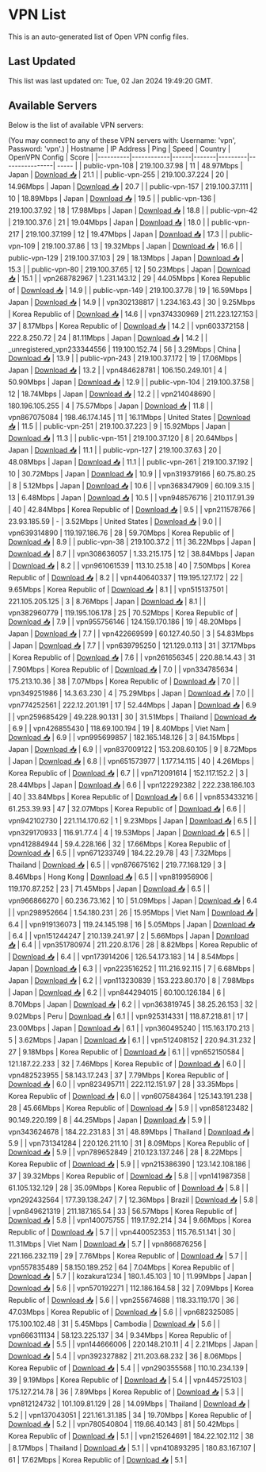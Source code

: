 # VPN List

This is an auto-generated list of Open VPN config files.

## Last Updated

This list was last updated on: Tue, 02 Jan 2024 19:49:20 GMT.

## Available Servers

Below is the list of available VPN servers:

(You may connect to any of these VPN servers with: Username: 'vpn', Password: 'vpn'.)
| Hostname | IP Address | Ping | Speed | Country | OpenVPN Config | Score |
|----------|------------|------|-------|---------|----------------| ----- |
| public-vpn-108 | 219.100.37.98 | 11 | 48.97Mbps | Japan | [Download 📥](./configs/server_0_JP.ovpn) | 21.1 |
| public-vpn-255 | 219.100.37.224 | 20 | 14.96Mbps | Japan | [Download 📥](./configs/server_1_JP.ovpn) | 20.7 |
| public-vpn-157 | 219.100.37.111 | 10 | 18.89Mbps | Japan | [Download 📥](./configs/server_2_JP.ovpn) | 19.5 |
| public-vpn-136 | 219.100.37.92 | 18 | 17.98Mbps | Japan | [Download 📥](./configs/server_3_JP.ovpn) | 18.8 |
| public-vpn-42 | 219.100.37.6 | 21 | 19.04Mbps | Japan | [Download 📥](./configs/server_4_JP.ovpn) | 18.0 |
| public-vpn-217 | 219.100.37.199 | 12 | 19.47Mbps | Japan | [Download 📥](./configs/server_5_JP.ovpn) | 17.3 |
| public-vpn-109 | 219.100.37.86 | 13 | 19.32Mbps | Japan | [Download 📥](./configs/server_6_JP.ovpn) | 16.6 |
| public-vpn-129 | 219.100.37.103 | 29 | 18.13Mbps | Japan | [Download 📥](./configs/server_7_JP.ovpn) | 15.3 |
| public-vpn-80 | 219.100.37.65 | 12 | 50.23Mbps | Japan | [Download 📥](./configs/server_8_JP.ovpn) | 15.1 |
| vpn268782967 | 1.231.143.12 | 29 | 44.05Mbps | Korea Republic of | [Download 📥](./configs/server_9_KR.ovpn) | 14.9 |
| public-vpn-149 | 219.100.37.78 | 19 | 16.59Mbps | Japan | [Download 📥](./configs/server_10_JP.ovpn) | 14.9 |
| vpn302138817 | 1.234.163.43 | 30 | 9.25Mbps | Korea Republic of | [Download 📥](./configs/server_11_KR.ovpn) | 14.6 |
| vpn374330969 | 211.223.127.153 | 37 | 8.17Mbps | Korea Republic of | [Download 📥](./configs/server_12_KR.ovpn) | 14.2 |
| vpn603372158 | 222.8.250.72 | 24 | 81.11Mbps | Japan | [Download 📥](./configs/server_13_JP.ovpn) | 14.2 |
| _unregistered_vpn233344556 | 119.100.152.74 | 56 | 3.29Mbps | China | [Download 📥](./configs/server_14_CN.ovpn) | 13.9 |
| public-vpn-243 | 219.100.37.172 | 19 | 17.06Mbps | Japan | [Download 📥](./configs/server_15_JP.ovpn) | 13.2 |
| vpn484628781 | 106.150.249.101 | 4 | 50.90Mbps | Japan | [Download 📥](./configs/server_16_JP.ovpn) | 12.9 |
| public-vpn-104 | 219.100.37.58 | 12 | 18.74Mbps | Japan | [Download 📥](./configs/server_17_JP.ovpn) | 12.2 |
| vpn214048690 | 180.196.105.255 | 4 | 75.57Mbps | Japan | [Download 📥](./configs/server_18_JP.ovpn) | 11.8 |
| vpn867075084 | 198.46.174.145 | 11 | 16.11Mbps | United States | [Download 📥](./configs/server_19_US.ovpn) | 11.5 |
| public-vpn-251 | 219.100.37.223 | 9 | 15.92Mbps | Japan | [Download 📥](./configs/server_20_JP.ovpn) | 11.3 |
| public-vpn-151 | 219.100.37.120 | 8 | 20.64Mbps | Japan | [Download 📥](./configs/server_21_JP.ovpn) | 11.1 |
| public-vpn-127 | 219.100.37.63 | 20 | 48.08Mbps | Japan | [Download 📥](./configs/server_22_JP.ovpn) | 11.1 |
| public-vpn-261 | 219.100.37.192 | 10 | 30.72Mbps | Japan | [Download 📥](./configs/server_23_JP.ovpn) | 10.9 |
| vpn319379166 | 60.75.80.25 | 8 | 5.12Mbps | Japan | [Download 📥](./configs/server_24_JP.ovpn) | 10.6 |
| vpn368347909 | 60.109.3.15 | 13 | 6.48Mbps | Japan | [Download 📥](./configs/server_25_JP.ovpn) | 10.5 |
| vpn948576716 | 210.117.91.39 | 40 | 42.84Mbps | Korea Republic of | [Download 📥](./configs/server_26_KR.ovpn) | 9.5 |
| vpn211578766 | 23.93.185.59 | - | 3.52Mbps | United States | [Download 📥](./configs/server_27_US.ovpn) | 9.0 |
| vpn639314890 | 119.197.186.76 | 28 | 59.70Mbps | Korea Republic of | [Download 📥](./configs/server_28_KR.ovpn) | 8.9 |
| public-vpn-38 | 219.100.37.2 | 11 | 36.22Mbps | Japan | [Download 📥](./configs/server_29_JP.ovpn) | 8.7 |
| vpn308636057 | 1.33.215.175 | 12 | 38.84Mbps | Japan | [Download 📥](./configs/server_30_JP.ovpn) | 8.2 |
| vpn961061539 | 113.10.25.18 | 40 | 7.50Mbps | Korea Republic of | [Download 📥](./configs/server_31_KR.ovpn) | 8.2 |
| vpn440640337 | 119.195.127.172 | 22 | 9.65Mbps | Korea Republic of | [Download 📥](./configs/server_32_KR.ovpn) | 8.1 |
| vpn515137501 | 221.105.205.125 | 3 | 8.76Mbps | Japan | [Download 📥](./configs/server_33_JP.ovpn) | 8.1 |
| vpn382960779 | 119.195.106.178 | 25 | 70.52Mbps | Korea Republic of | [Download 📥](./configs/server_34_KR.ovpn) | 7.9 |
| vpn955756146 | 124.159.170.186 | 19 | 48.20Mbps | Japan | [Download 📥](./configs/server_35_JP.ovpn) | 7.7 |
| vpn422669599 | 60.127.40.50 | 3 | 54.83Mbps | Japan | [Download 📥](./configs/server_36_JP.ovpn) | 7.7 |
| vpn639795250 | 121.129.0.113 | 31 | 37.17Mbps | Korea Republic of | [Download 📥](./configs/server_37_KR.ovpn) | 7.6 |
| vpn261656345 | 220.88.14.43 | 31 | 7.90Mbps | Korea Republic of | [Download 📥](./configs/server_38_KR.ovpn) | 7.0 |
| vpn334785634 | 175.213.10.36 | 38 | 7.07Mbps | Korea Republic of | [Download 📥](./configs/server_39_KR.ovpn) | 7.0 |
| vpn349251986 | 14.3.63.230 | 4 | 75.29Mbps | Japan | [Download 📥](./configs/server_40_JP.ovpn) | 7.0 |
| vpn774252561 | 222.12.201.191 | 17 | 52.44Mbps | Japan | [Download 📥](./configs/server_41_JP.ovpn) | 6.9 |
| vpn259685429 | 49.228.90.131 | 30 | 31.51Mbps | Thailand | [Download 📥](./configs/server_42_TH.ovpn) | 6.9 |
| vpn426855430 | 118.69.100.194 | 19 | 8.40Mbps | Viet Nam | [Download 📥](./configs/server_43_VN.ovpn) | 6.9 |
| vpn995699857 | 182.165.148.126 | 3 | 84.15Mbps | Japan | [Download 📥](./configs/server_44_JP.ovpn) | 6.9 |
| vpn837009122 | 153.208.60.105 | 9 | 8.72Mbps | Japan | [Download 📥](./configs/server_45_JP.ovpn) | 6.8 |
| vpn651573977 | 1.177.14.115 | 40 | 4.26Mbps | Korea Republic of | [Download 📥](./configs/server_46_KR.ovpn) | 6.7 |
| vpn712091614 | 152.117.152.2 | 3 | 28.44Mbps | Japan | [Download 📥](./configs/server_47_JP.ovpn) | 6.6 |
| vpn122292382 | 222.238.186.103 | 40 | 33.84Mbps | Korea Republic of | [Download 📥](./configs/server_48_KR.ovpn) | 6.6 |
| vpn853433216 | 61.253.39.93 | 47 | 32.07Mbps | Korea Republic of | [Download 📥](./configs/server_49_KR.ovpn) | 6.6 |
| vpn942102730 | 221.114.170.62 | 1 | 9.23Mbps | Japan | [Download 📥](./configs/server_50_JP.ovpn) | 6.5 |
| vpn329170933 | 116.91.77.4 | 4 | 19.53Mbps | Japan | [Download 📥](./configs/server_51_JP.ovpn) | 6.5 |
| vpn412884944 | 59.4.228.166 | 32 | 17.66Mbps | Korea Republic of | [Download 📥](./configs/server_52_KR.ovpn) | 6.5 |
| vpn671233749 | 184.22.29.78 | 43 | 7.32Mbps | Thailand | [Download 📥](./configs/server_53_TH.ovpn) | 6.5 |
| vpn876675162 | 219.77.168.129 | 3 | 8.46Mbps | Hong Kong | [Download 📥](./configs/server_54_HK.ovpn) | 6.5 |
| vpn819956906 | 119.170.87.252 | 23 | 71.45Mbps | Japan | [Download 📥](./configs/server_55_JP.ovpn) | 6.5 |
| vpn966866270 | 60.236.73.162 | 10 | 51.09Mbps | Japan | [Download 📥](./configs/server_56_JP.ovpn) | 6.4 |
| vpn298952664 | 1.54.180.231 | 26 | 15.95Mbps | Viet Nam | [Download 📥](./configs/server_57_VN.ovpn) | 6.4 |
| vpn919136073 | 119.24.145.198 | 16 | 5.05Mbps | Japan | [Download 📥](./configs/server_58_JP.ovpn) | 6.4 |
| vpn151244247 | 210.139.241.97 | 2 | 5.66Mbps | Japan | [Download 📥](./configs/server_59_JP.ovpn) | 6.4 |
| vpn351780974 | 211.220.8.176 | 28 | 8.82Mbps | Korea Republic of | [Download 📥](./configs/server_60_KR.ovpn) | 6.4 |
| vpn173914206 | 126.54.173.183 | 14 | 8.54Mbps | Japan | [Download 📥](./configs/server_61_JP.ovpn) | 6.3 |
| vpn223516252 | 111.216.92.115 | 7 | 6.68Mbps | Japan | [Download 📥](./configs/server_62_JP.ovpn) | 6.2 |
| vpn113230839 | 153.223.80.170 | 8 | 7.98Mbps | Japan | [Download 📥](./configs/server_63_JP.ovpn) | 6.2 |
| vpn844294015 | 60.100.126.184 | 6 | 8.70Mbps | Japan | [Download 📥](./configs/server_64_JP.ovpn) | 6.2 |
| vpn363819745 | 38.25.26.153 | 32 | 9.02Mbps | Peru | [Download 📥](./configs/server_65_PE.ovpn) | 6.1 |
| vpn925314331 | 118.87.218.81 | 17 | 23.00Mbps | Japan | [Download 📥](./configs/server_66_JP.ovpn) | 6.1 |
| vpn360495240 | 115.163.170.213 | 5 | 3.62Mbps | Japan | [Download 📥](./configs/server_67_JP.ovpn) | 6.1 |
| vpn512408152 | 220.94.31.232 | 27 | 9.18Mbps | Korea Republic of | [Download 📥](./configs/server_68_KR.ovpn) | 6.1 |
| vpn652150584 | 121.187.22.233 | 32 | 7.46Mbps | Korea Republic of | [Download 📥](./configs/server_69_KR.ovpn) | 6.0 |
| vpn482523955 | 58.143.17.243 | 37 | 7.79Mbps | Korea Republic of | [Download 📥](./configs/server_70_KR.ovpn) | 6.0 |
| vpn823495711 | 222.112.151.97 | 28 | 33.35Mbps | Korea Republic of | [Download 📥](./configs/server_71_KR.ovpn) | 6.0 |
| vpn607584364 | 125.143.191.238 | 28 | 45.66Mbps | Korea Republic of | [Download 📥](./configs/server_72_KR.ovpn) | 5.9 |
| vpn858123482 | 90.149.220.199 | 8 | 44.25Mbps | Japan | [Download 📥](./configs/server_73_JP.ovpn) | 5.9 |
| vpn343624678 | 184.22.231.83 | 31 | 48.89Mbps | Thailand | [Download 📥](./configs/server_74_TH.ovpn) | 5.9 |
| vpn731341284 | 220.126.211.10 | 31 | 8.09Mbps | Korea Republic of | [Download 📥](./configs/server_75_KR.ovpn) | 5.9 |
| vpn789652849 | 210.123.137.246 | 28 | 8.22Mbps | Korea Republic of | [Download 📥](./configs/server_76_KR.ovpn) | 5.9 |
| vpn215386390 | 123.142.108.186 | 37 | 39.32Mbps | Korea Republic of | [Download 📥](./configs/server_77_KR.ovpn) | 5.8 |
| vpn141987358 | 61.105.132.129 | 28 | 35.09Mbps | Korea Republic of | [Download 📥](./configs/server_78_KR.ovpn) | 5.8 |
| vpn292432564 | 177.39.138.247 | 7 | 12.36Mbps | Brazil | [Download 📥](./configs/server_79_BR.ovpn) | 5.8 |
| vpn849621319 | 211.187.165.54 | 33 | 56.57Mbps | Korea Republic of | [Download 📥](./configs/server_80_KR.ovpn) | 5.8 |
| vpn140075755 | 119.17.92.214 | 34 | 9.66Mbps | Korea Republic of | [Download 📥](./configs/server_81_KR.ovpn) | 5.7 |
| vpn440052353 | 115.76.51.141 | 30 | 11.31Mbps | Viet Nam | [Download 📥](./configs/server_82_VN.ovpn) | 5.7 |
| vpn866876256 | 221.166.232.119 | 29 | 7.76Mbps | Korea Republic of | [Download 📥](./configs/server_83_KR.ovpn) | 5.7 |
| vpn557835489 | 58.150.189.252 | 64 | 7.04Mbps | Korea Republic of | [Download 📥](./configs/server_84_KR.ovpn) | 5.7 |
| kozakura1234 | 180.1.45.103 | 10 | 11.99Mbps | Japan | [Download 📥](./configs/server_85_JP.ovpn) | 5.6 |
| vpn570192271 | 112.186.164.58 | 32 | 7.09Mbps | Korea Republic of | [Download 📥](./configs/server_86_KR.ovpn) | 5.6 |
| vpn255674688 | 118.33.119.170 | 36 | 47.03Mbps | Korea Republic of | [Download 📥](./configs/server_87_KR.ovpn) | 5.6 |
| vpn682325085 | 175.100.102.48 | 31 | 5.45Mbps | Cambodia | [Download 📥](./configs/server_88_KH.ovpn) | 5.6 |
| vpn666311134 | 58.123.225.137 | 34 | 9.34Mbps | Korea Republic of | [Download 📥](./configs/server_89_KR.ovpn) | 5.5 |
| vpn144666006 | 220.148.210.11 | 4 | 2.21Mbps | Japan | [Download 📥](./configs/server_90_JP.ovpn) | 5.4 |
| vpn392327882 | 211.203.68.232 | 36 | 8.06Mbps | Korea Republic of | [Download 📥](./configs/server_91_KR.ovpn) | 5.4 |
| vpn290355568 | 110.10.234.139 | 39 | 9.19Mbps | Korea Republic of | [Download 📥](./configs/server_92_KR.ovpn) | 5.4 |
| vpn445725103 | 175.127.214.78 | 36 | 7.89Mbps | Korea Republic of | [Download 📥](./configs/server_93_KR.ovpn) | 5.3 |
| vpn812124732 | 101.109.81.129 | 28 | 14.09Mbps | Thailand | [Download 📥](./configs/server_94_TH.ovpn) | 5.2 |
| vpn137043051 | 221.161.31.185 | 34 | 19.70Mbps | Korea Republic of | [Download 📥](./configs/server_95_KR.ovpn) | 5.2 |
| vpn780540804 | 119.66.40.143 | 81 | 50.42Mbps | Korea Republic of | [Download 📥](./configs/server_96_KR.ovpn) | 5.1 |
| vpn215264691 | 184.22.102.112 | 38 | 8.17Mbps | Thailand | [Download 📥](./configs/server_97_TH.ovpn) | 5.1 |
| vpn410893295 | 180.83.167.107 | 61 | 17.62Mbps | Korea Republic of | [Download 📥](./configs/server_98_KR.ovpn) | 5.1 |
